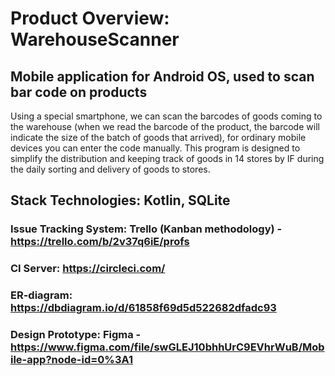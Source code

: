 # Product Overview: WarehouseScanner
## Mobile application for Android OS, used to scan bar code on products
Using a special smartphone, we can scan the barcodes of goods coming to the warehouse (when we read the barcode of the product, the barcode will indicate the size of the batch of goods that arrived), for ordinary mobile devices you can enter the code manually. This program is designed to simplify the distribution and keeping track of goods in 14 stores by IF during the daily sorting and delivery of goods to stores.

## Stack Technologies: Kotlin, SQLite
### Issue Tracking System: Trello (Kanban methodology) - https://trello.com/b/2v37q6iE/profs
### CI Server: https://circleci.com/
### ER-diagram: https://dbdiagram.io/d/61858f69d5d522682dfadc93
### Design Prototype: Figma - https://www.figma.com/file/swGLEJ10bhhUrC9EVhrWuB/Mobile-app?node-id=0%3A1
